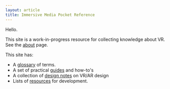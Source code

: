 ```yaml
---
layout: article
title: Immersive Media Pocket Reference
---
```


Hello.

This site is a work-in-progress resource for collecting knowledge about VR. See the [about](about.md) page.

This site has:

- A [glossary](/_glossary/index.md) of terms.
- A set of practical [guides](/guides/index.html) and how-to's
- A collection of [design notes](/notes/index.html) on VR/AR design
- Lists of [resources](resources/index.md) for development.
